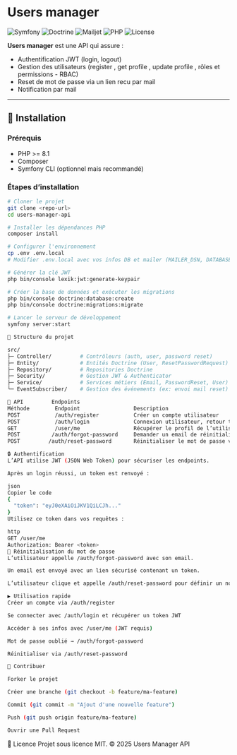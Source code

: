# Users manager

![Symfony](https://img.shields.io/badge/Symfony-7.4.x-green)
![Doctrine](https://img.shields.io/badge/Doctrine-red)
![Mailjet](https://img.shields.io/badge/Mailjet-blue)
![PHP](https://img.shields.io/badge/PHP-8.x-blueviolet)
![License](https://img.shields.io/badge/License-MIT-lightgrey)

**Users manager** est une API qui assure : 

- Authentification JWT (login, logout)  
- Gestion des utilisateurs (register , get profile , update profile , rôles et permissions  - RBAC)
- Reset de mot de passe via un lien recu par mail
- Notification par mail

---

## 🚀 Installation

### Prérequis
- PHP >= 8.1  
- Composer  
- Symfony CLI (optionnel mais recommandé)  

### Étapes d’installation

```bash
# Cloner le projet
git clone <repo-url>
cd users-manager-api

# Installer les dépendances PHP
composer install

# Configurer l'environnement
cp .env .env.local
# Modifier .env.local avec vos infos DB et mailer (MAILER_DSN, DATABASE_URL, JWT_PASSPHRASE)

# Générer la clé JWT
php bin/console lexik:jwt:generate-keypair

# Créer la base de données et exécuter les migrations
php bin/console doctrine:database:create
php bin/console doctrine:migrations:migrate

# Lancer le serveur de développement
symfony server:start

📂 Structure du projet

src/
├─ Controller/         # Contrôleurs (auth, user, password reset)
├─ Entity/             # Entités Doctrine (User, ResetPasswordRequest)
├─ Repository/         # Repositories Doctrine
├─ Security/           # Gestion JWT & Authenticator
├─ Service/            # Services métiers (Email, PasswordReset, User)
└─ EventSubscriber/    # Gestion des événements (ex: envoi mail reset)

🔑 API         Endpoints
Méthode	       Endpoint	                Description	                                   Auth
POST	       /auth/register	        Créer un compte utilisateur	                    ❌
POST	       /auth/login	            Connexion utilisateur, retour token JWT	        ❌
GET	           /user/me	                Récupérer le profil de l’utilisateur connecté	✅
POST	      /auth/forgot-password	    Demander un email de réinitialisation	        ❌
POST	     /auth/reset-password	    Réinitialiser le mot de passe via le lien	    ❌

🔒 Authentification
L’API utilise JWT (JSON Web Token) pour sécuriser les endpoints.

Après un login réussi, un token est renvoyé :

json
Copier le code
{
  "token": "eyJ0eXAiOiJKV1QiLCJh..."
}
Utilisez ce token dans vos requêtes :

http
GET /user/me
Authorization: Bearer <token>
📧 Réinitialisation du mot de passe
L’utilisateur appelle /auth/forgot-password avec son email.

Un email est envoyé avec un lien sécurisé contenant un token.

L’utilisateur clique et appelle /auth/reset-password pour définir un nouveau mot de passe.

▶️ Utilisation rapide
Créer un compte via /auth/register

Se connecter avec /auth/login et récupérer un token JWT

Accéder à ses infos avec /user/me (JWT requis)

Mot de passe oublié → /auth/forgot-password

Réinitialiser via /auth/reset-password

🤝 Contribuer

Forker le projet

Créer une branche (git checkout -b feature/ma-feature)

Commit (git commit -m "Ajout d'une nouvelle feature")

Push (git push origin feature/ma-feature)

Ouvrir une Pull Request

```

📄 Licence
Projet sous licence MIT.
© 2025 Users Manager API





